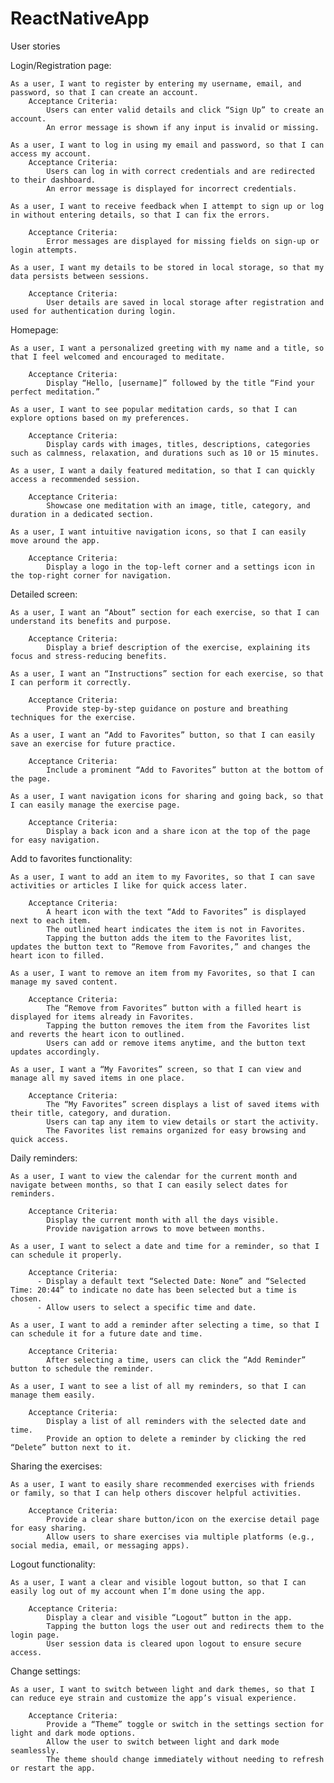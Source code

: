 # ReactNativeApp

User stories

Login/Registration page:

    As a user, I want to register by entering my username, email, and password, so that I can create an account.
        Acceptance Criteria:
            Users can enter valid details and click “Sign Up” to create an account.
            An error message is shown if any input is invalid or missing.

    As a user, I want to log in using my email and password, so that I can access my account.
        Acceptance Criteria:
            Users can log in with correct credentials and are redirected to their dashboard.
            An error message is displayed for incorrect credentials.

    As a user, I want to receive feedback when I attempt to sign up or log in without entering details, so that I can fix the errors.

        Acceptance Criteria:
            Error messages are displayed for missing fields on sign-up or login attempts.

    As a user, I want my details to be stored in local storage, so that my data persists between sessions.

        Acceptance Criteria:
            User details are saved in local storage after registration and used for authentication during login.

Homepage:

    As a user, I want a personalized greeting with my name and a title, so that I feel welcomed and encouraged to meditate.

        Acceptance Criteria:
            Display “Hello, [username]” followed by the title “Find your perfect meditation.”

    As a user, I want to see popular meditation cards, so that I can explore options based on my preferences.

        Acceptance Criteria:
            Display cards with images, titles, descriptions, categories such as calmness, relaxation, and durations such as 10 or 15 minutes.

    As a user, I want a daily featured meditation, so that I can quickly access a recommended session.

        Acceptance Criteria:
            Showcase one meditation with an image, title, category, and duration in a dedicated section.

    As a user, I want intuitive navigation icons, so that I can easily move around the app.

        Acceptance Criteria:
            Display a logo in the top-left corner and a settings icon in the top-right corner for navigation.

Detailed screen:

    As a user, I want an “About” section for each exercise, so that I can understand its benefits and purpose.

        Acceptance Criteria:
            Display a brief description of the exercise, explaining its focus and stress-reducing benefits.

    As a user, I want an “Instructions” section for each exercise, so that I can perform it correctly.

        Acceptance Criteria:
            Provide step-by-step guidance on posture and breathing techniques for the exercise.

    As a user, I want an “Add to Favorites” button, so that I can easily save an exercise for future practice.

        Acceptance Criteria:
            Include a prominent “Add to Favorites” button at the bottom of the page.

    As a user, I want navigation icons for sharing and going back, so that I can easily manage the exercise page.

        Acceptance Criteria:
            Display a back icon and a share icon at the top of the page for easy navigation.

Add to favorites functionality:

    As a user, I want to add an item to my Favorites, so that I can save activities or articles I like for quick access later.

        Acceptance Criteria:
            A heart icon with the text “Add to Favorites” is displayed next to each item.
            The outlined heart indicates the item is not in Favorites.
            Tapping the button adds the item to the Favorites list, updates the button text to “Remove from Favorites,” and changes the heart icon to filled.

    As a user, I want to remove an item from my Favorites, so that I can manage my saved content.

        Acceptance Criteria:
            The “Remove from Favorites” button with a filled heart is displayed for items already in Favorites.
            Tapping the button removes the item from the Favorites list and reverts the heart icon to outlined.
            Users can add or remove items anytime, and the button text updates accordingly.

    As a user, I want a “My Favorites” screen, so that I can view and manage all my saved items in one place.

        Acceptance Criteria:
            The “My Favorites” screen displays a list of saved items with their title, category, and duration.
            Users can tap any item to view details or start the activity.
            The Favorites list remains organized for easy browsing and quick access.

Daily reminders:

    As a user, I want to view the calendar for the current month and navigate between months, so that I can easily select dates for reminders.

        Acceptance Criteria:
            Display the current month with all the days visible.
            Provide navigation arrows to move between months.

    As a user, I want to select a date and time for a reminder, so that I can schedule it properly.

        Acceptance Criteria:
          - Display a default text “Selected Date: None” and “Selected Time: 20:44” to indicate no date has been selected but a time is chosen.
          - Allow users to select a specific time and date.

    As a user, I want to add a reminder after selecting a time, so that I can schedule it for a future date and time.

        Acceptance Criteria:
            After selecting a time, users can click the “Add Reminder” button to schedule the reminder.

    As a user, I want to see a list of all my reminders, so that I can manage them easily.

        Acceptance Criteria:
            Display a list of all reminders with the selected date and time.
            Provide an option to delete a reminder by clicking the red “Delete” button next to it.

Sharing the exercises:

    As a user, I want to easily share recommended exercises with friends or family, so that I can help others discover helpful activities.

        Acceptance Criteria:
            Provide a clear share button/icon on the exercise detail page for easy sharing.
            Allow users to share exercises via multiple platforms (e.g., social media, email, or messaging apps).

Logout functionality:

    As a user, I want a clear and visible logout button, so that I can easily log out of my account when I’m done using the app.

        Acceptance Criteria:
            Display a clear and visible “Logout” button in the app.
            Tapping the button logs the user out and redirects them to the login page.
            User session data is cleared upon logout to ensure secure access.

Change settings:

    As a user, I want to switch between light and dark themes, so that I can reduce eye strain and customize the app’s visual experience.

        Acceptance Criteria:
            Provide a “Theme” toggle or switch in the settings section for light and dark mode options.
            Allow the user to switch between light and dark mode seamlessly.
            The theme should change immediately without needing to refresh or restart the app.
